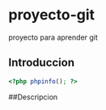 # proyecto-git
proyecto para aprender git

## Introduccion

```php
<?php phpinfo(); ?>
```

##Descripcion
